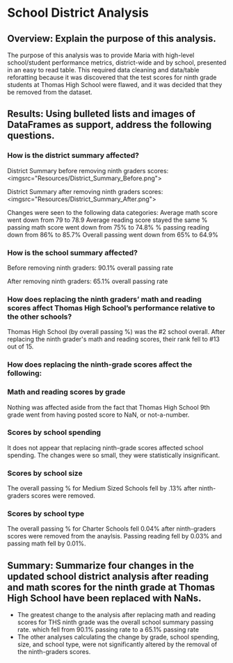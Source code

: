 # School District Analysis

## Overview: Explain the purpose of this analysis.

The purpose of this analysis was to provide Maria with high-level school/student performance metrics, district-wide and by school, presented in an easy to read table. This required data cleaning and data/table reforatting because it was discovered that the test scores for ninth grade students at Thomas High School were flawed, and it was decided that they be removed from the dataset. 

## Results: Using bulleted lists and images of DataFrames as support, address the following questions.

### How is the district summary affected?
District Summary before removing ninth graders scores:
<imgsrc="Resources/District_Summary_Before.png">

District Summary after removing ninth graders scores:
<imgsrc="Resources/District_Summary_After.png">

Changes were seen to the following data categories:
Average math score went down from 79 to 78.9
Average reading score stayed the same
% passing math score went down from 75% to 74.8%
% passing reading down from 86% to 85.7%
Overall passing went down from 65% to 64.9%

### How is the school summary affected?


Before removing ninth graders: 90.1% overall passing rate

After removing ninth graders: 65.1% overall passing rate 

### How does replacing the ninth graders’ math and reading scores affect Thomas High School’s performance relative to the other schools?

Thomas High School (by overall passing %) was the #2 school overall. After replacing the ninth grader's math and reading scores, their rank fell to #13 out of 15. 

### How does replacing the ninth-grade scores affect the following:

### Math and reading scores by grade
Nothing was affected aside from the fact that Thomas High School 9th grade went from having posted score to NaN, or not-a-number.

### Scores by school spending
It does not appear that replacing ninth-grade scores affected school spending. The changes were so small, they were statistically insignificant.

### Scores by school size
The overall passing % for Medium Sized Schools fell by .13% after ninth-graders scores were removed. 

### Scores by school type
The overall passing % for Charter Schools fell 0.04% after ninth-graders scores were removed from the anaylsis. 
Passing reading fell by 0.03% and passing math fell by 0.01%. 

##  Summary: Summarize four changes in the updated school district analysis after reading and math scores for the ninth grade at Thomas High School have been replaced with NaNs.
- The greatest change to the analysis after replacing math and reading scores for THS ninth grade was the overall school summary passing rate. which fell from 90.1% passing rate to a 65.1% passing rate 
- The other analyses calculating the change by grade, school spending, size, and school type, were not significantly altered by the removal of the ninth-graders scores. 
